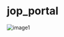 # jop_portal

![image1](https://user-images.githubusercontent.com/86444228/182597942-6ec3a24a-4330-4ac2-9a6f-ad3472fcb366.jpeg)


